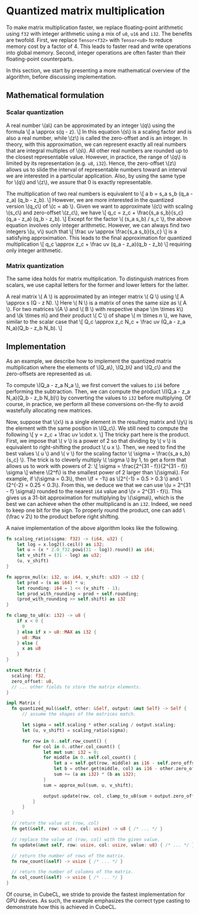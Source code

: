 # Quantized matrix multiplication

To make matrix multiplication faster,
we replace floating-point arithmetic using `f32`
with integer arithmetic using a mix of `u8`, `u16` and `i32`.
The benefits are twofold.
First,
we replace `Tensor<f32>` with `Tensor<u8>` to reduce memory cost by a factor of 4.
This leads to faster read and write operations into global memory.
Second,
integer operations are often faster than their floating-point counterparts.

In this section,
we start by presenting a more mathematical overview of the algorithm,
before discussing implementation.

## Mathematical formulation

### Scalar quantization

A real number \\(a\\) can be approximated by an integer \\(q\\) using the formula
\\[
    a \approx s(q - z).
\\]
In this equation \\(s\\) is a scaling factor and is also a real number,
while \\(z\\) is called the zero-offset and is an integer.
In theory,
with this approximation,
we can represent exactly all real numbers that are integral multiples of \\(s\\).
All other real numbers are rounded up to the closest representable value.
However, in practice, the range of \\(q\\) is limited by its representation (e.g. `u8`, `i32`).
Hence, the zero-offset \\(z\\) allows us to slide the interval of representable numbers toward
an interval we are interested in a particular application.
Also, by using the same type for \\(q\\) and \\(z\\),
we assure that 0 is exactly representable.

The multiplication of two real numbers is equivalent to
\\[
  a b = s_a s_b (q_a - z_a) (q_b - z_b).
\\]
However,
we are more interested in the quantized version \\(q_c\\) of \\(c = ab \\).
Given we want to approximate \\(c\\) with scaling \\(s_c\\) and zero-offset \\(z_c\\),
we have
\\[
  q_c =
  z_c + \frac{s_a s_b}{s_c} (q_a - z_a) (q_b - z_b).
\\]
Except for the factor \\( (s_a s_b) / s_c \\), the above equation involves only integer arithmetic.
However,
we can always find two integers \\(u, v\\) such that
\\[
  \frac uv \approx \frac{s_a s_b}{s_c}
\\]
is a satisfying approximation.
This leads to the final approximation for quantized multiplication
\\[
  q_c \approx z_c + \frac uv (q_a - z_a)(q_b - z_b)
\\]
requiring only integer arithmetic.

### Matrix quantization

The same idea holds for matrix multiplication.
To distinguish matrices from scalars,
we use capital letters for the former and lower letters for the latter.

A real matrix \\( A \\) is approximated by an integer matrix \\( Q \\) using
\\[
  A \approx s (Q - z N).
\\]
Here \\( N \\) is a matrix of ones the same size as \\( A \\).
For two matrices \\(A \\) and \\( B \\) with respective shape \\(m \times k\\)
and \\(k \times n\\) and their product \\( C \\) of shape \\( m \times n \\),
we have, similar to the scalar case that
\\[
  Q_c \approx z_c N_c + \frac uv (Q_a - z_a N_a)(Q_b - z_b N_b).
\\]

## Implementation

As an example,
we describe how to implement the quantized matrix multiplication
where the elements of \\(Q_a\\), \\(Q_b\\) and \\(Q_c\\) and the zero-offsets are represented as `u8`.

To compute \\(Q_a - z_a N_a \\),
we first convert the values to `i16` before performing the subtraction.
Then, we can compute the product \\((Q_a - z_a N_a)(Q_b - z_b N_b)\\)
by converting the values to `i32` before multiplying.
Of course,
in practice, we perform all these conversions on-the-fly to avoid wastefully allocating new matrices.

Now, suppose that \\(x\\) is a single element in the resulting matrix and \\(y\\)
is the element with the same position in \\(Q_c\\).
We still need to compute the following
\\[
  y = z_c + \frac uv \cdot x.
\\]
The tricky part here is the product.
First,
we impose that \\( v \\) is a power of 2 so that dividing by \\( v \\)
is equivalent to right-shifting the product \\( u x \\).
Then, we need to find the best values \\( u \\) and \\( v \\)
for the scaling factor \\( \sigma = \frac{s_a s_b}{s_c} \\).
The trick is to cleverly multiply \\( \sigma \\) by 1, to get a form that allows us to work with powers of 2:
\\[
  \sigma = \frac{2^{31 - f}}{2^{31 - f}} \sigma
\\]
where \\(2^f\\) is the smallest power of 2 larger than \\(\sigma\\).
For example, if \\(\sigma = 0.3\\), then \\(f = -1\\) as \\(2^{-1} = 0.5 > 0.3 \\)
and \\(2^{-2} = 0.25 < 0.3\\).
From this, we deduce we that we can use \\(u = 2^{31 - f} \sigma\\) rounded to the
nearest `i64` value and \\(v = 2^{31 - f}\\).
This gives us a 31-bit approximation for multiplying by \\(\sigma\\), which is the best
we can achieve when the other multiplicand is an `i32`.
Indeed, we need to keep one bit for the sign.
To properly round the product,
one can add \\(\frac v 2\\) to the product before right shifting.

A naive implementation of the above algorithm looks like the following.
```rust
fn scaling_ratio(sigma: f32) -> (i64, u32) {
    let log = x.log2().ceil() as i32;
    let u = (x * 2.0_f32.powi(31 - log)).round() as i64;
    let v_shift = (31 - log) as u32;
    (u, v_shift)
}

fn approx_mul(x: i32, u: i64, v_shift: u32) -> i32 {
    let prod = (x as i64) * u;
    let rounding: i64 = 1 << (v_shift - 1);
    let prod_with_rounding = prod + self.rounding;
    (prod_with_rounding >> self.shift) as i32
}

fn clamp_to_u8(x: i32) -> u8 {
    if x < 0 {
      0
    } else if x > u8::MAX as i32 {
      u8::Max
    } else {
      x as u8
    }
}

struct Matrix {
  scaling: f32,
  zero_offset: u8,
  // ... other fields to store the matrix elements.
}

impl Matrix {
  fn quantized_mul(&self, other: &Self, output: &mut Self) -> Self {
      // assume the shapes of the matrices match.

      let sigma = self.scaling * other.scaling / output.scaling;
      let (u, v_shift) = scaling_ratio(sigma);

      for row in 0..self.row_count() {
          for col in 0..other.col_count() {
              let mut sum: i32 = 0;
              for middle in 0..self.col_count() {
                  let a = self.get(row, middle) as i16 - self.zero_offset as i16;
                  let b = other.get(middle, col) as i16 - other.zero_offset as i16;
                  sum += (a as i32) * (b as i32);
              }
              sum = approx_mul(sum, u, v_shift);

              output.update(row, col, clamp_to_u8(sum + output.zero_offset as i32))
          }
      }
  }

  // return the value at (row, col)
  fn get(&self, row: usize, col: usize) -> u8 { /* ... */ }

  // replace the value at (row, col) with the given value.
  fn update(&mut self, row: usize, col: usize, value: u8) { /* ... */ }

  // return the number of rows of the matrix.
  fn row_count(&self) -> usize { /* ... */ }

  // return the number of columns of the matrix.
  fn col_count(&self) -> usize { /* ... */ }
}
```
Of course,
in CubeCL, we stride to provide the fastest implementation for GPU devices.
As such, the example emphasizes the correct type casting to demonstrate how this is achieved in CubeCL.
